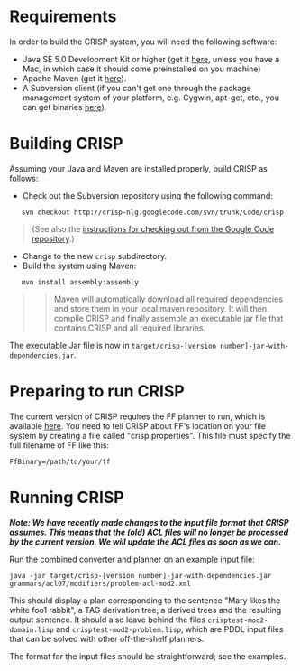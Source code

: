 # Requirements #

In order to build the CRISP system, you will need the following software:
  * Java SE 5.0 Development Kit or higher (get it [here](http://java.sun.com/javase/downloads/index.jsp), unless you have a Mac, in which case it should come preinstalled on you machine)
  * Apache Maven (get it [here](http://maven.apache.org/download.html)).
  * A Subversion client (if you can't get one through the package management system of your platform, e.g. Cygwin, apt-get, etc., you can get binaries [here](http://subversion.tigris.org/project_packages.html)).


# Building CRISP #

Assuming your Java and Maven are installed properly, build CRISP as follows:
  * Check out the Subversion repository using the following command:
```
   svn checkout http://crisp-nlg.googlecode.com/svn/trunk/Code/crisp
```
> (See also the [instructions for checking out from the Google Code repository](http://code.google.com/p/crisp-nlg/source).)
  * Change to the new `crisp` subdirectory.
  * Build the system using Maven:
```
   mvn install assembly:assembly
```
> > Maven will automatically download all required dependencies and store them in your local maven repository.
> > It will then compile CRISP and finally assemble an executable jar file that contains CRISP and all required libraries.

The executable Jar file is now in `target/crisp-[version number]-jar-with-dependencies.jar`.


# Preparing to run CRISP #

The current version of CRISP requires the FF planner to run, which is available [here](http://www.loria.fr/~hoffmanj/ff.html). You need to tell CRISP about FF's location on your file system by creating a file called "crisp.properties". This file must specify the full filename of FF like this:
```
FfBinary=/path/to/your/ff
```


# Running CRISP #

_**Note: We have recently made changes to the input file format that CRISP assumes. This means that the (old) ACL files will no longer be processed by the current version. We will update the ACL files as soon as we can.**_

Run the combined converter and planner on an example input file:
```
java -jar target/crisp-[version number]-jar-with-dependencies.jar grammars/acl07/modifiers/problem-acl-mod2.xml
```

This should display a plan corresponding to the sentence "Mary likes the white foo1 rabbit", a TAG derivation tree, a derived trees and the resulting output sentence. It should also leave behind the files `crisptest-mod2-domain.lisp` and `crisptest-mod2-problem.lisp`, which are PDDL input files that can be solved with other off-the-shelf planners.

The format for the input files should be straightforward; see the examples.